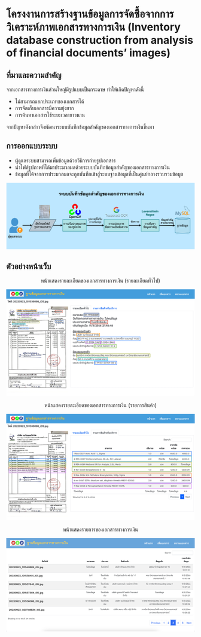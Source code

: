 # โครงงานการสร้างฐานข้อมูลการจัดซื้อจากการวิเคราะห์ภาพเอกสารทางการเงิน (Inventory database construction from analysis of financial documents’ images)
## ที่มาและความสำคัญ
จากเอกสารทางการเงินส่วนใหญ่มีรูปแบบเป็นกระดาษ ทำให้เกิดปัญหาดังนี้
   - ไม่สามารถแยกประเภทของเอกสารได้
   - การจัดเก็บเอกสารมีความยุ่งยาก
   - การค้นหาเอกสารใช้ระยะเวลายาวนาน

จากปัญหาดังกล่าวจึงพัฒนาระบบบันทึกข้อมูลสำคัญของเอกสารทางการเงินขึ้นมา

## การออกแบบระบบ
   - ผู้ดูแลระบบสามารถเพิ่มข้อมูลด้วยวิธีการถ่ายรูปเอกสาร
   - นำไฟล์รูปภาพที่ได้มาประมวลผลด้วยระบบบันทึกข้อมูลสำคัญของเอกสารทางการเงิน
   - ข้อมูลที่ได้จากการประมวลผลจะถูกบันทึกเข้าสู่ระบบฐานข้อมูลที่เป็นศูนย์กลางรวบรวมข้อมูล

![alt text](https://github.com/pant411/Final-Project-Web-Pantchanit/blob/main/flowchart-main-idea1-edit.png?raw=true)

## ตัวอย่างหน้าเว็บ

<p align="center">หน้าแสดงรายละเอียดของเอกสารทางการเงิน (รายละเอียดทั่วไป)</p>

![alt text](https://github.com/pant411/Final-Project-Web-Pantchanit/blob/main/up-image11.png?raw=true)

<p align="center">หน้าแสดงรายละเอียดของเอกสารทางการเงิน (รายการสินค้า)</p>

![alt text](https://github.com/pant411/Final-Project-Web-Pantchanit/blob/main/up-image22.png?raw=true)

<p align="center">หน้าแสดงรายการของเอกสารทางการเงิน</p>

![alt text](https://github.com/pant411/Final-Project-Web-Pantchanit/blob/main/Screenshot1.png?raw=true)
